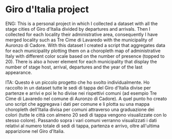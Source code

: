 # Giro d'Italia project
ENG: This is a personal project in which I collected a dataset with all the stage cities of Giro d'Italia divided by departures and arrivals. Then I collected for each locality their administrative area, consequently I have merged locality such as Tre Cime di Lavaredo with the municipality of Auronzo di Cadore. With this dataset I created a script that aggregates data for each municipality plotting them on a choropleth map of administrative Italy with different color scale based on the number of presence (topped to 20). There is also a hover element for each municipality that display the number of stage host, arrival, departures and the year of the last appearance.

ITA: Questo è un piccolo progetto che ho svolto individualmente. Ho raccolto in un dataset tutte le sedi di tappa del Giro d'Italia divise per partenze e arrivi e poi le ho divise nei rispettivi comuni (ad esempio Tre Cime di Lavaredo nel comune di Auronzo di Cadore). A quel punto ho creato uno script che aggregava i dati per comune e li plotta su una mappa choropleth dell'Italia divisa per comuni attraverso una graduazione dei colori (tutte le città con almeno 20 sedi di tappa vengono visualizzate con lo stesso colore). Passando sopra i vari comuni verranno visualizzati i dati relativi al numero totale di sedi di tappa, partenza e arrivo, oltre all'ultima apparizione nel Giro d'Italia.
